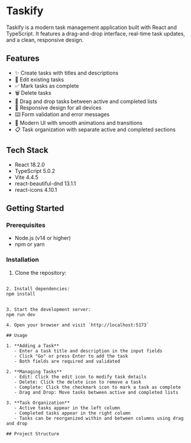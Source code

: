 # Taskify

Taskify is a modern task management application built with React and TypeScript. It features a drag-and-drop interface, real-time task updates, and a clean, responsive design.

## Features

- ✨ Create tasks with titles and descriptions
- 📝 Edit existing tasks
- ✅ Mark tasks as complete
- 🗑️ Delete tasks
- 🔄 Drag and drop tasks between active and completed lists
- 📱 Responsive design for all devices
- ⌨️ Form validation and error messages
- 🎨 Modern UI with smooth animations and transitions
- 📋 Task organization with separate active and completed sections

## Tech Stack

- React 18.2.0
- TypeScript 5.0.2
- Vite 4.4.5
- react-beautiful-dnd 13.1.1
- react-icons 4.10.1

## Getting Started

### Prerequisites

- Node.js (v14 or higher)
- npm or yarn

### Installation

1. Clone the repository:
```

2. Install dependencies:
npm install


3. Start the development server:
npm run dev

4. Open your browser and visit `http://localhost:5173`

## Usage

1. **Adding a Task**
   - Enter a task title and description in the input fields
   - Click "Go" or press Enter to add the task
   - Both fields are required and validated

2. **Managing Tasks**
   - Edit: Click the edit icon to modify task details
   - Delete: Click the delete icon to remove a task
   - Complete: Click the checkmark icon to mark a task as complete
   - Drag and Drop: Move tasks between active and completed lists

3. **Task Organization**
   - Active tasks appear in the left column
   - Completed tasks appear in the right column
   - Tasks can be reorganized within and between columns using drag and drop

## Project Structure